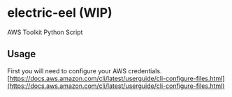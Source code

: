 # electric-eel (WIP)
AWS Toolkit Python Script
## Usage
First you will need to configure your AWS credentials.
[https://docs.aws.amazon.com/cli/latest/userguide/cli-configure-files.html](https://docs.aws.amazon.com/cli/latest/userguide/cli-configure-files.html)

